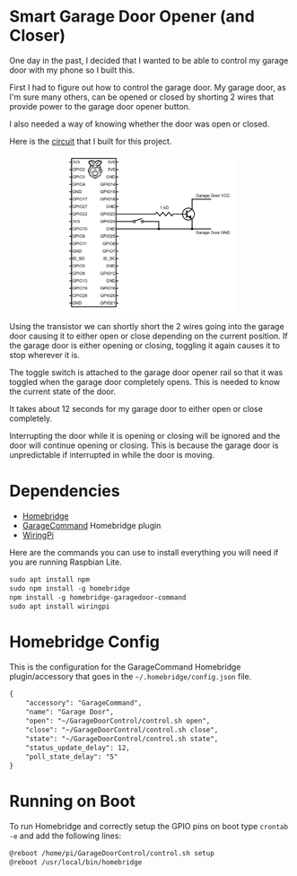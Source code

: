 # Smart Garage Door Opener (and Closer)

One day in the past, I decided that I wanted to be able to control my garage door with my phone so I built this.

First I had to figure out how to control the garage door. My garage door, as I'm sure many others, can be opened or closed by shorting 2 wires that provide power to the garage door opener button.

I also needed a way of knowing whether the door was open or closed.

Here is the [circuit](https://crcit.net/c/15f76ae4) that I built for this project.

<p align="center">
  <img src="https://raw.githubusercontent.com/maxned/GarageDoorControl/master/circuit.png" width="300" title="Github Logo">
</p>

Using the transistor we can shortly short the 2 wires going into the garage door causing it to either open or close depending on the current position. If the garage door is either opening or closing, toggling it again causes it to stop wherever it is.

The toggle switch is attached to the garage door opener rail so that it was toggled when the garage door completely opens. This is needed to know the current state of the door.

It takes about 12 seconds for my garage door to either open or close completely.

Interrupting the door while it is opening or closing will be ignored and the door will continue opening or closing. This is because the garage door is unpredictable if interrupted in while the door is moving.

# Dependencies

- [Homebridge](https://homebridge.io)
- [GarageCommand](https://www.npmjs.com/package/homebridge-garagedoor-command) Homebridge plugin
- [WiringPi](http://wiringpi.com/)

Here are the commands you can use to install everything you will need if you are running Raspbian Lite.

```
sudo apt install npm
sudo npm install -g homebridge
npm install -g homebridge-garagedoor-command
sudo apt install wiringpi
```

# Homebridge Config

This is the configuration for the GarageCommand Homebridge plugin/accessory that goes in the `~/.homebridge/config.json` file.

```
{
    "accessory": "GarageCommand",
    "name": "Garage Door",
    "open": "~/GarageDoorControl/control.sh open",
    "close": "~/GarageDoorControl/control.sh close",
    "state": "~/GarageDoorControl/control.sh state",
    "status_update_delay": 12,
    "poll_state_delay": "5"
}
```

# Running on Boot

To run Homebridge and correctly setup the GPIO pins on boot type `crontab -e` and add the following lines:
```
@reboot /home/pi/GarageDoorControl/control.sh setup
@reboot /usr/local/bin/homebridge
```
